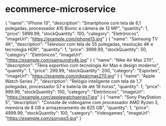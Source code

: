 # ecommerce-microservice

{
  "name": "iPhone 13",
  "description": "Smartphone com tela de 6,1 polegadas, processador A15 Bionic e câmera de 12 MP",
  "quantity": 1,
  "price": 5999.99,
  "stockQuantity": 100,
  "category": "Eletrônicos",
  "imageUrl": "https://example.com/iphone13.jpg"
}
{
  "name": "Samsung TV 4K",
  "description": "Televisor com tela de 55 polegadas, resolução 4K e tecnologia HDR",
  "quantity": 1,
  "price": 3999.99,
  "stockQuantity": 50,
  "category": "Eletrônicos",
  "imageUrl": "https://example.com/samsungtv4k.jpg"
}
{
  "name": "Nike Air Max 270",
  "description": "Tênis esportivo com tecnologia Air Max e design moderno",
  "quantity": 1,
  "price": 299.99,
  "stockQuantity": 200,
  "category": "Esportes",
  "imageUrl": "https://example.com/nikeairmax270.jpg"
}
{
  "name": "Apple Watch Series 7",
  "description": "Relógio inteligente com tela de 1,7 polegadas, processador S7 e bateria de até 18 horas",
  "quantity": 1,
  "price": 999.99,
  "stockQuantity": 150,
  "category": "Eletrônicos",
  "imageUrl": "https://example.com/applewatchseries7.jpg"
}
{
  "name": "Sony PlayStation 5",
  "description": "Console de videogame com processador AMD Ryzen 3, memória de 8 GB e armazenamento de 825 GB",
  "quantity": 1,
  "price": 4999.99,
  "stockQuantity": 100,
  "category": "Videogames",
  "imageUrl": "https://example.com/sonyps5.jpg"
}